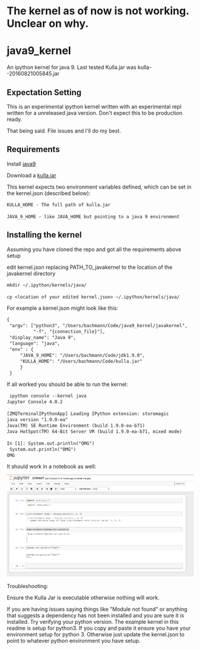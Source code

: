 # The kernel as of now is not working. Unclear on why.

# java9_kernel
An ipython kernel for java 9. Last tested Kulla.jar was kulla--20160821005845.jar

## Expectation Setting
This is an experimental ipython kernel written with an experimental repl written for
a unreleased java version. Don't expect this to be production ready.

That being said. File issues and I'll do my best.

## Requirements

Install [java9](http://www.oracle.com/technetwork/articles/java/ea-jsp-142245.html)

Download a [kulla.jar](https://github.com/AdoptOpenJDK/adoptopenjdk-getting-started-kit/blob/master/en/openjdk-projects/kulla/kulla.md)

This kernel expects two environment variables defined, which can be set in the kernel.json (described below):

```
KULLA_HOME - The full path of kulla.jar

JAVA_9_HOME - like JAVA_HOME but pointing to a java 9 environment
```

## Installing the kernel

Assuming you have cloned the repo and got all the requirements above setup

edit kernel.json replacing PATH_TO_javakernel to the location of the javakernel directory
 
```
mkdir ~/.ipython/kernels/java/

cp <location of your edited kernel.json> ~/.ipython/kernels/java/
```

For example a kernel.json might look like this:

```
{
 "argv": ["python3", "/Users/bachmann/Code/java9_kernel/javakernel",
          "-f", "{connection_file}"],
 "display_name": "Java 9",
 "language": "java",
 "env" : {
     "JAVA_9_HOME": "/Users/bachmann/Code/jdk1.9.0",
     "KULLA_HOME": "/Users/bachmann/Code/kulla.jar"
     }
 }       
```

If all worked you should be able to run the kernel:

```
 ipython console --kernel java
Jupyter Console 4.0.2

[ZMQTerminalIPythonApp] Loading IPython extension: storemagic
java version "1.9.0-ea"
Java(TM) SE Runtime Environment (build 1.9.0-ea-b71)
Java HotSpot(TM) 64-Bit Server VM (build 1.9.0-ea-b71, mixed mode)

In [1]: System.out.println("OMG")
 System.out.println("OMG")
OMG
```

It should work in a notebook as well:

![Notebook Screenshot](notebook.png?raw=true)

Troubleshooting:

Ensure the Kulla Jar is executable otherwise nothing will work.

If you are having issues saying things like "Module not found" or anything that suggests a dependency has not been installed and you are sure it *is* installed. Try verifying your python version. The example kernel in this readme is setup for python3. If you copy and paste it ensure you have your environment setup for python 3. Otherwise just update the kernel.json to point to whatever python environment you have setup.
